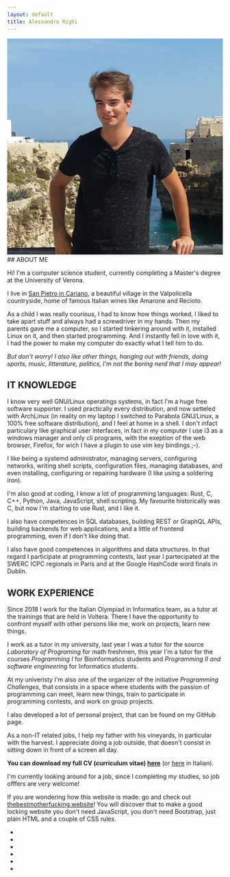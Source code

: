 ```yaml
---
layout: default
title: Alessandro Righi
---
```

<img id="profile" src="assets/img/profile.jpeg" alt="my profile picture">
## ABOUT ME

Hi! I'm a computer science student, currently completing a Master's degree at 
the University of Verona.

I live in [San Pietro in Cariano](https://www.openstreetmap.org/search?query=san%20pietro%20in%20cariano#map=16/45.5198/10.8886), 
a beautiful village in the Valpolicella
countryside, home of famous Italian wines like Amarone and Recioto.

As a child I was really courious, I had to know how things worked, I liked to
take apart stuff and always had a screwdriver in my hands. Then my parents gave
me a computer, so I started tinkering around with it, installed Linux on it, 
and then started programming. And I instantly fell in love with it, I had the
power to make my computer do exactly what I tell him to do. 

*But don't worry! I also like other things, hanging out with friends, doing 
sports, music, litterature, politics, I'm not the boring nerd that I may appear!*

## IT KNOWLEDGE

I know very well GNU/Linux operatings systems, in fact I'm a huge free software 
supporter. I used practically every distribution, and now setteled with ArchLinux
(in reality on my laptop I switched to Parabola GNU/Linux, a 100% free software 
distribution), and I feel at home in a shell. I don't infact particulary like 
graphical user interfaces, in fact in my computer I use i3 as a windows manager and
only cli programs, with the exeption of the web browser, Firefox, for wich I have 
a plugin to use vim key bindings ;-).

I like being a systemd administrator, managing servers, configuring networks, 
writing shell scripts, configuration files, managing databases, and even installing,
configuring or repairing hardware (I like using a soldering iron).

I'm also good at coding, I know a lot of programming languages: Rust, C, C++, Python,
Java, JavaScript, shell scripting. My favourite historically was C, but now I'm 
starting to use Rust, and I like it.

I also have competences in SQL databases, building REST or GraphQL APIs, building 
backends for web applications, and a little of frontend programming, even if I don't
like doing that. 

I also have good competences in algorithms and data structures. In that regard 
I participate at programming contests, last year I partecipated at the SWERC ICPC 
regionals in Paris and at the Google HashCode word finals in Dublin.

## WORK EXPERIENCE

Since 2018 I work for the Italian Olympiad in Informatics team, as a tutor at the 
trainings that are held in Voltera. There I have the opportunity to confront myself
with other persons like me, work on projects, learn new things. 

I work as a tutor in my university, last year I was a tutor for the source 
*Laboratory of Programing* for math freshmen, this year I'm a tutor for the
courses *Programming I* for Bioinformatics students and *Programming II 
and software engineering* for Informatics students.  

At my univeristy I'm also one of the organizer of the initiative *Programming 
Challenges*, that consists in a space where students with the passion of 
programming can meet, learn new things, train to participate in programming 
contests, and work on group projects.

I also developed a lot of personal project, that can be found on my GitHub page. 

As a non-IT related jobs, I help my father with his vineyards, in particular 
with the harvest. I appreciate doing a job outside, that doesn't consist in sitting 
down in front of a screen all day. 

**You can download my full CV (curriculum vitae) [here](https://alerighi.github.io/cv/cv.en.pdf)**
(or [here](https://alerighi.github.io/cv/cv.it.pdf) in Italian).

I'm currently looking around for a job, since I completing my studies, so job offfers are very welcome! 

If you are wondering how this website is made: go and check out 
[thebestmotherfucking.website](https://thebestmotherfucking.website)! 
You will discover that to make a good locking website you don't need JavaScript, you 
don't need Bootstrap, just plain HTML and a couple of CSS rules.

<ul id="contact">
<li><a href="mailto:alerighi4@gmail.com" title="Mail"><i class="fas fa-3x fa-envelope"></i></a></li>
<li><a href="https://telegram.me/alerighi" title="Telegram"><i class="fab fa-3x fa-telegram"></i></a></li>
<li><a href="https://github.com/alerighi" title="GitHub"><i class="fab fa-3x fa-github"></i></a></li>
<li><a href="https://www.linkedin.com/in/alessandro-righi-051488158//" title="LinkedIn"><i class="fab fa-3x fa-linkedin"></i></a></li>
<li><a href="https://instagram.com/alessandro.righi_" title="Instagram"><i class="fab fa-3x fa-instagram"></i></a></li>
<li><a href="https://www.facebook.com/righiale" title="Facebook"><i class="fab fa-3x fa-facebook"></i></a></li>
</ul>
